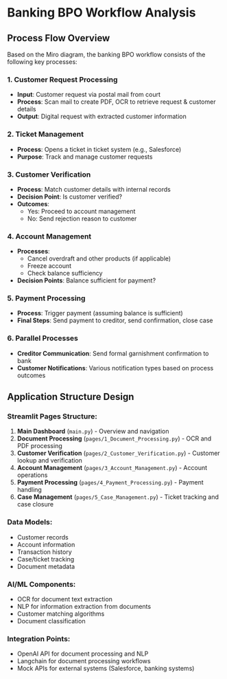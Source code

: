 # Banking BPO Workflow Analysis

## Process Flow Overview

Based on the Miro diagram, the banking BPO workflow consists of the following key processes:

### 1. Customer Request Processing
- **Input**: Customer request via postal mail from court
- **Process**: Scan mail to create PDF, OCR to retrieve request & customer details
- **Output**: Digital request with extracted customer information

### 2. Ticket Management
- **Process**: Opens a ticket in ticket system (e.g., Salesforce)
- **Purpose**: Track and manage customer requests

### 3. Customer Verification
- **Process**: Match customer details with internal records
- **Decision Point**: Is customer verified?
- **Outcomes**: 
  - Yes: Proceed to account management
  - No: Send rejection reason to customer

### 4. Account Management
- **Processes**:
  - Cancel overdraft and other products (if applicable)
  - Freeze account
  - Check balance sufficiency
- **Decision Points**: Balance sufficient for payment?

### 5. Payment Processing
- **Process**: Trigger payment (assuming balance is sufficient)
- **Final Steps**: Send payment to creditor, send confirmation, close case

### 6. Parallel Processes
- **Creditor Communication**: Send formal garnishment confirmation to bank
- **Customer Notifications**: Various notification types based on process outcomes

## Application Structure Design

### Streamlit Pages Structure:
1. **Main Dashboard** (`main.py`) - Overview and navigation
2. **Document Processing** (`pages/1_Document_Processing.py`) - OCR and PDF processing
3. **Customer Verification** (`pages/2_Customer_Verification.py`) - Customer lookup and verification
4. **Account Management** (`pages/3_Account_Management.py`) - Account operations
5. **Payment Processing** (`pages/4_Payment_Processing.py`) - Payment handling
6. **Case Management** (`pages/5_Case_Management.py`) - Ticket tracking and case closure

### Data Models:
- Customer records
- Account information
- Transaction history
- Case/ticket tracking
- Document metadata

### AI/ML Components:
- OCR for document text extraction
- NLP for information extraction from documents
- Customer matching algorithms
- Document classification

### Integration Points:
- OpenAI API for document processing and NLP
- Langchain for document processing workflows
- Mock APIs for external systems (Salesforce, banking systems)

